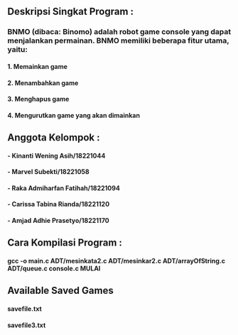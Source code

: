 ## Deskripsi Singkat Program :
### BNMO (dibaca: Binomo) adalah robot game console yang dapat menjalankan permainan. BNMO memiliki beberapa fitur utama, yaitu:

####  1. Memainkan game
####  2. Menambahkan game
####  3. Menghapus game
####  4. Mengurutkan game yang akan dimainkan


## Anggota Kelompok :
#### - Kinanti Wening Asih/18221044	
#### - Marvel Subekti/18221058
#### - Raka Admiharfan Fatihah/18221094
#### - Carissa Tabina Rianda/18221120
#### - Amjad Adhie Prasetyo/18221170

## Cara Kompilasi Program :
#### gcc -o main.c ADT/mesinkata2.c ADT/mesinkar2.c ADT/arrayOfString.c ADT/queue.c console.c MULAI

## Available Saved Games
#### savefile.txt
#### savefile3.txt
